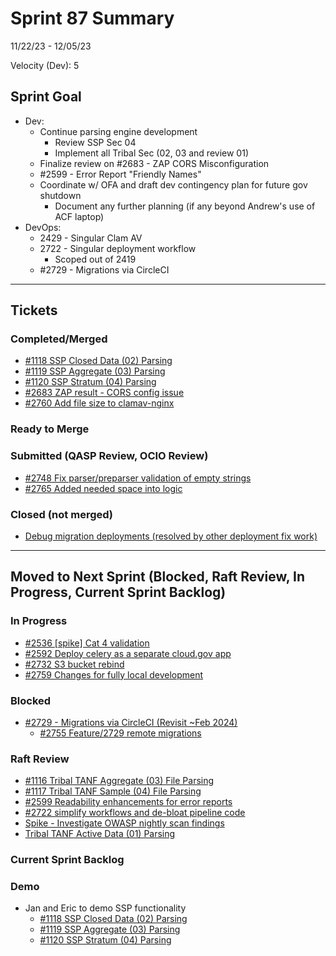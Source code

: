 # Sprint 87 Summary
11/22/23 - 12/05/23

Velocity (Dev): 5

## Sprint Goal
* Dev:
    * Continue parsing engine development
        * Review SSP Sec 04
        * Implement all Tribal Sec (02, 03 and review 01)
    * Finalize review on #2683 - ZAP CORS Misconfiguration
    * #2599 - Error Report "Friendly Names"
    * Coordinate w/ OFA and draft dev contingency plan for future gov shutdown
        - Document any further planning (if any beyond Andrew's use of ACF laptop)
* DevOps:
    * 2429 - Singular Clam AV
    * 2722 - Singular deployment workflow
        * Scoped out of 2419
    * #2729 - Migrations via CircleCI 

---

## Tickets
### Completed/Merged
* [#1118 SSP Closed Data (02) Parsing](https://app.zenhub.com/workspaces/sprint-board-5f18ab06dfd91c000f7e682e/issues/gh/raft-tech/tanf-app/1118)
* [#1119 SSP Aggregate (03) Parsing](https://app.zenhub.com/workspaces/sprint-board-5f18ab06dfd91c000f7e682e/issues/gh/raft-tech/tanf-app/1119)
* [#1120 SSP Stratum (04) Parsing](https://app.zenhub.com/workspaces/sprint-board-5f18ab06dfd91c000f7e682e/issues/gh/raft-tech/tanf-app/1120)
* [#2683 ZAP result - CORS config issue](https://app.zenhub.com/workspaces/sprint-board-5f18ab06dfd91c000f7e682e/issues/gh/raft-tech/tanf-app/2683)
* [#2760 Add file size to clamav-nginx](https://app.zenhub.com/workspaces/sprint-board-5f18ab06dfd91c000f7e682e/issues/gh/raft-tech/tanf-app/2760)

### Ready to Merge





### Submitted (QASP Review, OCIO Review)
* [#2748 Fix parser/preparser validation of empty strings](https://app.zenhub.com/workspaces/sprint-board-5f18ab06dfd91c000f7e682e/issues/gh/raft-tech/tanf-app/2748)
* [#2765 Added needed space into logic](https://app.zenhub.com/workspaces/sprint-board-5f18ab06dfd91c000f7e682e/issues/gh/raft-tech/tanf-app/2765)

### Closed (not merged)
* [Debug migration deployments (resolved by other deployment fix work)](https://app.zenhub.com/workspaces/sprint-board-5f18ab06dfd91c000f7e682e/issues/gh/raft-tech/tanf-app/2740)

---

## Moved to Next Sprint (Blocked, Raft Review, In Progress, Current Sprint Backlog)
### In Progress

* [#2536 [spike] Cat 4 validation](https://app.zenhub.com/workspaces/sprint-board-5f18ab06dfd91c000f7e682e/issues/gh/raft-tech/tanf-app/2536)
* [#2592 Deploy celery as a separate cloud.gov app](https://app.zenhub.com/workspaces/sprint-board-5f18ab06dfd91c000f7e682e/issues/gh/raft-tech/tanf-app/2592)
* [#2732 S3 bucket rebind](https://app.zenhub.com/workspaces/sprint-board-5f18ab06dfd91c000f7e682e/issues/gh/raft-tech/tanf-app/2732)
* [#2759 Changes for fully local development](https://app.zenhub.com/workspaces/sprint-board-5f18ab06dfd91c000f7e682e/issues/gh/raft-tech/tanf-app/2759)



### Blocked
 * [#2729 - Migrations via CircleCI (Revisit ~Feb 2024)](https://app.zenhub.com/workspaces/sprint-board-5f18ab06dfd91c000f7e682e/issues/gh/raft-tech/tanf-app/2729)
     * [#2755 Feature/2729 remote migrations](https://app.zenhub.com/workspaces/sprint-board-5f18ab06dfd91c000f7e682e/issues/gh/raft-tech/tanf-app/2755)

### Raft Review

* [#1116 Tribal TANF Aggregate (03) File Parsing](https://app.zenhub.com/workspaces/sprint-board-5f18ab06dfd91c000f7e682e/issues/gh/raft-tech/tanf-app/1116)
* [#1117 Tribal TANF Sample (04) File Parsing](https://app.zenhub.com/workspaces/sprint-board-5f18ab06dfd91c000f7e682e/issues/gh/raft-tech/tanf-app/1117)
* [#2599 Readability enhancements for error reports](https://app.zenhub.com/workspaces/sprint-board-5f18ab06dfd91c000f7e682e/issues/gh/raft-tech/tanf-app/2599)
* [#2722 simplify workflows and de-bloat pipeline code](https://app.zenhub.com/workspaces/sprint-board-5f18ab06dfd91c000f7e682e/issues/gh/raft-tech/tanf-app/2722)
* [Spike - Investigate OWASP nightly scan findings](https://app.zenhub.com/workspaces/sprint-board-5f18ab06dfd91c000f7e682e/issues/gh/raft-tech/tanf-app/2663)
* [Tribal TANF Active Data (01) Parsing](https://app.zenhub.com/workspaces/sprint-board-5f18ab06dfd91c000f7e682e/issues/gh/raft-tech/tanf-app/1114)

### Current Sprint Backlog


### Demo
* Jan and Eric to demo SSP functionality 
    * [#1118 SSP Closed Data (02) Parsing](https://app.zenhub.com/workspaces/sprint-board-5f18ab06dfd91c000f7e682e/issues/gh/raft-tech/tanf-app/1118)
    * [#1119 SSP Aggregate (03) Parsing](https://app.zenhub.com/workspaces/sprint-board-5f18ab06dfd91c000f7e682e/issues/gh/raft-tech/tanf-app/1119)
    * [#1120 SSP Stratum (04) Parsing](https://app.zenhub.com/workspaces/sprint-board-5f18ab06dfd91c000f7e682e/issues/gh/raft-tech/tanf-app/1120)

